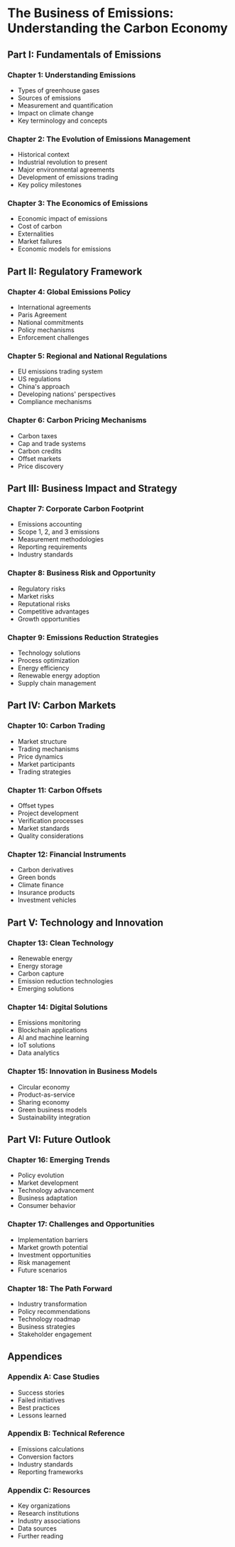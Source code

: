 # The Business of Emissions: Understanding the Carbon Economy

## Part I: Fundamentals of Emissions

### Chapter 1: Understanding Emissions

- Types of greenhouse gases
- Sources of emissions
- Measurement and quantification
- Impact on climate change
- Key terminology and concepts

### Chapter 2: The Evolution of Emissions Management

- Historical context
- Industrial revolution to present
- Major environmental agreements
- Development of emissions trading
- Key policy milestones

### Chapter 3: The Economics of Emissions

- Economic impact of emissions
- Cost of carbon
- Externalities
- Market failures
- Economic models for emissions

## Part II: Regulatory Framework

### Chapter 4: Global Emissions Policy

- International agreements
- Paris Agreement
- National commitments
- Policy mechanisms
- Enforcement challenges

### Chapter 5: Regional and National Regulations

- EU emissions trading system
- US regulations
- China's approach
- Developing nations' perspectives
- Compliance mechanisms

### Chapter 6: Carbon Pricing Mechanisms

- Carbon taxes
- Cap and trade systems
- Carbon credits
- Offset markets
- Price discovery

## Part III: Business Impact and Strategy

### Chapter 7: Corporate Carbon Footprint

- Emissions accounting
- Scope 1, 2, and 3 emissions
- Measurement methodologies
- Reporting requirements
- Industry standards

### Chapter 8: Business Risk and Opportunity

- Regulatory risks
- Market risks
- Reputational risks
- Competitive advantages
- Growth opportunities

### Chapter 9: Emissions Reduction Strategies

- Technology solutions
- Process optimization
- Energy efficiency
- Renewable energy adoption
- Supply chain management

## Part IV: Carbon Markets

### Chapter 10: Carbon Trading

- Market structure
- Trading mechanisms
- Price dynamics
- Market participants
- Trading strategies

### Chapter 11: Carbon Offsets

- Offset types
- Project development
- Verification processes
- Market standards
- Quality considerations

### Chapter 12: Financial Instruments

- Carbon derivatives
- Green bonds
- Climate finance
- Insurance products
- Investment vehicles

## Part V: Technology and Innovation

### Chapter 13: Clean Technology

- Renewable energy
- Energy storage
- Carbon capture
- Emission reduction technologies
- Emerging solutions

### Chapter 14: Digital Solutions

- Emissions monitoring
- Blockchain applications
- AI and machine learning
- IoT solutions
- Data analytics

### Chapter 15: Innovation in Business Models

- Circular economy
- Product-as-service
- Sharing economy
- Green business models
- Sustainability integration

## Part VI: Future Outlook

### Chapter 16: Emerging Trends

- Policy evolution
- Market development
- Technology advancement
- Business adaptation
- Consumer behavior

### Chapter 17: Challenges and Opportunities

- Implementation barriers
- Market growth potential
- Investment opportunities
- Risk management
- Future scenarios

### Chapter 18: The Path Forward

- Industry transformation
- Policy recommendations
- Technology roadmap
- Business strategies
- Stakeholder engagement

## Appendices

### Appendix A: Case Studies

- Success stories
- Failed initiatives
- Best practices
- Lessons learned

### Appendix B: Technical Reference

- Emissions calculations
- Conversion factors
- Industry standards
- Reporting frameworks

### Appendix C: Resources

- Key organizations
- Research institutions
- Industry associations
- Data sources
- Further reading